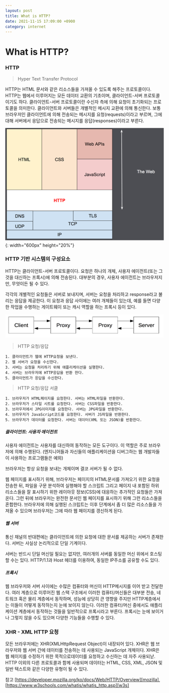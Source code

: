 ```yaml
---
layout: post
title: What is HTTP?
date: 2021-11-15 17:09:00 +0900
category: internet
---
```

# What is HTTP?
### HTTP
> Hyper Text Transfer Protocol

HTTP는 HTML 문서와 같은 리소스들을 가져올 수 있도록 해주는 프로토콜이다. HTTP는 웹에서 이루어지는 모든 데이터 교환의 기초이며, 클라이언트-서버 프로토콜이기도 하다.
클라이언트-서버 프로토콜이란 수신자 측에 의해 요청이 초기화되는 프로토콜을 의미한다.
클라이언트와 서버들은 개별적인 메시지 교환에 의해 통신한다. 보통 브라우저인 클라이언트에 의해 전송되는 메시지를 요청(requests)이라고 부르며, 그에 대해 서버에서 응답으로 전송되는 메시지를 응답(responses)이라고 부른다.

![alt text](/public/img/HTTP&layers.png){: width="600px" height="20%"}

### HTTP 기반 시스템의 구성요소
HTTP는 클라이언트-서버 프로토콜이다. 요청은 하나의 개체, 사용자 에이전트(또는 그것을 대신하는 프록시)에 의해 전송된다.
대부분의 경우, 사용자 에이전트는 브라우저지만, 무엇이든 될 수 있다.

각각의 개별적인 요청들은 서버로 보내지며, 서버는 요청을 처리하고 response라고 불리는 응답을 제공한다. 이 요청과 응답 사이에는 여러 개체들이 있는데, 예를 들면 다양한 작업을 수행하는 게이트웨이 또는 캐시 역할을 하는 프록시 등이 있다.

![alt text](/public/img/Client-server-chain.png)
> HTTP 요청/응답

    1. 클라이언트가 웹에 HTTP요청을 보낸다.
    2. 웹 서버가 요청을 수신한다.
    3. 서버는 요청을 처리하기 위해 애플리케이션을 실행한다.
    4. 서버는 브라우저에 HTTP응답을 반환 한다.
    5. 클라이언트가 응답을 수신한다.

> HTTP 요청/응답 서클

    1. 브라우저가 HTML페이지를 요청한다. 서버는 HTML파일을 반환한다.
    2. 브라우저가 스타일 시트를 요청한다. 서버는 CSS파일을 반환한다.
    3. 브라우저에서 JPG이미지를 요청한다. 서버는 JPG파일을 반환한다.
    4. 브라우저가 JavaScript코드를 요청한다. 서버가 JS파일을 반환한다.
    5. 브라우저가 데이터를 요청한다. 서버는 데이터(XML 또는 JSON)를 반환한다.

##### 클라이언트: 사용자 에이전트
사용자 에이전트는 사용자를 대신하여 동작하는 모든 도구이다. 이 역할은 주로 브라우저에 의해 수행된다. (엔지니어들과 자신들의 애플리케이션을 디버그하는 웹 개발자들이 사용하는 프로그램들은 예외)

브라우저는 항상 요청을 보내는 개체이며 결코 서버가 될 수 없다.

웹 페이지를 표시하기 위해, 브라우저는 페이지의 HTML문서를 가져오기 위한 요청을 전송한 뒤, 파일을 구문 분석하여 실행해야 할 스크립트 그리고 페이지 내 포함된 하위 리소스들을 잘 표시하기 위한 레이아웃 정보(CSS)에 대응하는 추가적인 요청들은 가져온다. 그런 뒤에 브라우저는 완전한 문서인 웹 페이지를 표시하기 위해 그런 리소스들을 혼합한다. 브라우저에 의해 실행된 스크립트는 이후 단계에서 좀 더 많은 리소스들을 가져올 수 있으며 브라우저는 그에 따라 웹 페이지를 갱신하게 된다.

##### 웹 서버
통신 채널의 반대편에는 클라이언트에 의한 요청에 대한 문서를 제공하는 서버가 존재한다. 서버는 사실상 논리적으로 단일 기계이다.

서버는 반드시 단일 머신일 필요는 없지만, 여러개의 서버를 동일한 머신 위에서 호스팅 할 수는 있다. HTTP/1.1과 Host 헤더를 이용하여, 동일한 IP주소를 공유할 수도 있다.

##### 프록시
웹 브라우저와 서버 사이에는 수많은 컴퓨터와 머신이 HTTP메시지를 이어 받고 전달한다. 여러 계층으로 이루어진 웹 스택 구조에서 이러한 컴퓨터/머신들은 대부분 전송, 네트워크 혹은 물리 계층에서 동작하며, 성능에 상당히 큰 영향을 주지만 HTTP계층에서는 이들이 어떻게 동작하는지 눈에 보이지 않는다. 이러한 컴퓨터/머신 중에서도 애플리케이션 계층에서 동작하는 것들을 일반적으로 프록시라고 부른다. 프록시는 눈에 보이거나 그렇지 않을 수도 있으며 다양한 기능들을 수행할 수 있다.

### XHR - XML HTTP 요청
모든 브라우저에는 XHR(XMLHttpRequest Object)이 내장되어 있다.
XHR은 웹 브라우저와 웹 서버 간에 데이터를 전송하는 데 사용되는 JavaScript 개체이다.
XHR은 웹 페이지를 수정하기 위한 목적으로데이터를 요청하고 수신하는 데 자주 사용되낟.
HTTP 이외의 다른 프로토콜과 함께 사용되며 데이터는 HTML, CSS, XML, JSON 및 일반 텍스트와 같은 다양한 유형이 될 수 있다.


참고 
[https://developer.mozilla.org/ko/docs/Web/HTTP/Overview][mozilla],
[https://www.w3schools.com/whatis/whatis_http.asp][w3s]

[mozilla]: https://developer.mozilla.org/ko/docs/Web/HTTP/Overview
[w3s]: https://www.w3schools.com/whatis/whatis_http.asp
